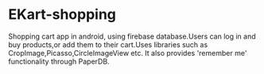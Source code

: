 # EKart-shopping
Shopping cart app in android, using firebase database.Users can log in and buy products,or add them to their cart.Uses libraries such as CropImage,Picasso,CircleImageView etc. It also provides 'remember me' functionality through PaperDB.
